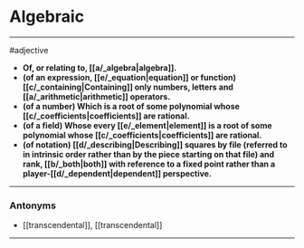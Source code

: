 # Algebraic
---
#adjective
- **Of, or relating to, [[a/_algebra|algebra]].**
- **(of an expression, [[e/_equation|equation]] or function) [[c/_containing|Containing]] only numbers, letters and [[a/_arithmetic|arithmetic]] operators.**
- **(of a number) Which is a root of some polynomial whose [[c/_coefficients|coefficients]] are rational.**
- **(of a field) Whose every [[e/_element|element]] is a root of some polynomial whose [[c/_coefficients|coefficients]] are rational.**
- **(of notation) [[d/_describing|Describing]] squares by file (referred to in intrinsic order rather than by the piece starting on that file) and rank, [[b/_both|both]] with reference to a fixed point rather than a player-[[d/_dependent|dependent]] perspective.**
---
### Antonyms
- [[transcendental]], [[transcendental]]
---

